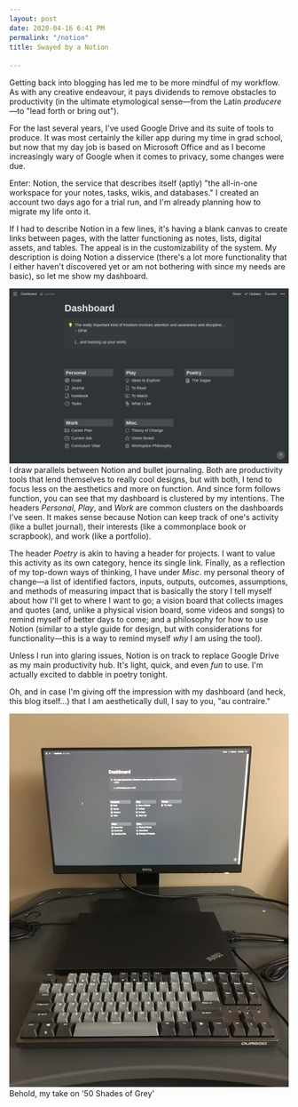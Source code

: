 ```yaml
---
layout: post
date: 2020-04-16 6:41 PM
permalink: "/notion"
title: Swayed by a Notion

---
```

Getting back into blogging has led me to be more mindful of my workflow. As with any creative endeavour, it pays dividends to remove obstacles to productivity (in the ultimate etymological sense—from the Latin _producere_—to "lead forth or bring out").

For the last several years, I've used Google Drive and its suite of tools to produce. It was most certainly the killer app during my time in grad school, but now that my day job is based on Microsoft Office and as I become increasingly wary of Google when it comes to privacy, some changes were due.

Enter: Notion, the service that describes itself (aptly) "the all-in-one workspace for your notes, tasks, wikis, and databases." I created an account two days ago for a trial run, and I'm already planning how to migrate my life onto it.

If I had to describe Notion in a few lines, it's having a blank canvas to create links between pages, with the latter functioning as notes, lists, digital assets, and tables. The appeal is in the customizability of the system. My description is doing Notion a disservice (there's a lot more functionality that I either haven't discovered yet or am not bothering with since my needs are basic), so let me show my dashboard.

![My Notion dashboard](/uploads/notion.png "My Notion dashboard")I draw parallels between Notion and bullet journaling. Both are productivity tools that lend themselves to really cool designs, but with both, I tend to focus less on the aesthetics and more on function. And since form follows function, you can see that my dashboard is clustered by my intentions. The headers _Personal_, _Play_, and _Work_ are common clusters on the dashboards I've seen. It makes sense because Notion can keep track of one's activity (like a bullet journal), their interests (like a commonplace book or scrapbook), and work (like a portfolio).

The header _Poetry_ is akin to having a header for projects. I want to value this activity as its own category, hence its single link. Finally, as a reflection of my top-down ways of thinking, I have under _Misc_. my personal theory of change—a list of identified factors, inputs, outputs, outcomes, assumptions, and methods of measuring impact that is basically the story I tell myself about how I'll get to where I want to go; a vision board that collects images and quotes (and, unlike a physical vision board, some videos and songs) to remind myself of better days to come; and a philosophy for how to use Notion (similar to a style guide for design, but with considerations for functionality—this is a way to remind myself _why_ I am using the tool).

Unless I run into glaring issues, Notion is on track to replace Google Drive as my main productivity hub. It's light, quick, and even _fun_ to use. I'm actually excited to dabble in poetry tonight.

Oh, and in case I'm giving off the impression with my dashboard (and heck, this blog itself…) that I am aesthetically dull, I say to you, "au contraire."

![My setup](/uploads/grey.jpeg "My setup")Behold, my take on '50 Shades of Grey'